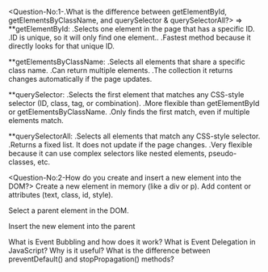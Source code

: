 <Question-No:1-.What is the difference between getElementById, getElementsByClassName, and querySelector & querySelectorAll?>
=> 
**getElementById:
.Selects one element in the page that has a specific ID.
.ID is unique, so it will only find one element..
.Fastest method because it directly looks for that unique ID.

**getElementsByClassName:
.Selects all elements that share a specific class name.
.Can return multiple elements.
.The collection it returns changes automatically if the page updates.

**querySelector:
.Selects the first element that matches any CSS-style selector (ID, class, tag, or combination).
.More flexible than getElementById or getElementsByClassName.
.Only finds the first match, even if multiple elements match.

**querySelectorAll:
.Selects all elements that match any CSS-style selector.
.Returns a fixed list. It does not update if the page changes.
.Very flexible because it can use complex selectors like nested elements, pseudo-classes, etc.

<Question-No:2-How do you create and insert a new element into the DOM?>
Create a new element in memory (like a div or p).
Add content or attributes (text, class, id, style).

Select a parent element in the DOM.

Insert the new element into the parent



What is Event Bubbling and how does it work?
What is Event Delegation in JavaScript? Why is it useful?
What is the difference between preventDefault() and stopPropagation() methods?